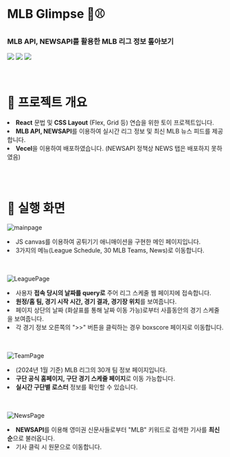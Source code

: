 # MLB Glimpse 👀⚾
### MLB API, NEWSAPI를 활용한 MLB 리그 정보 톺아보기

<img src="https://img.shields.io/badge/React-61DAFB?style=for-the-badge&logo=React&logoColor=white"> <img src="https://img.shields.io/badge/styledcomponents-DB7093?style=for-the-badge&logo=styledcomponents&logoColor=white"> <img src="https://img.shields.io/badge/CSS3-1572B6?style=for-the-badge&logo=CSS3&logoColor=white"> 
<br><br><br>


# 🚀 프로젝트 개요
<li><b>React</b> 문법 및 <b>CSS Layout</b> (Flex, Grid 등) 연습을 위한 토이 프로젝트입니다.</li>
<li><b>MLB API, NEWSAPI</b>를 이용하여 실시간 리그 정보 및 최신 MLB 뉴스 피드를 제공합니다.</li>
<li><b>Vecel</b>을 이용하여 배포하였습니다. (NEWSAPI 정책상 NEWS 탭은 배포하지 못하였음)</li>

<br><br>
# 🧠 실행 화면
![mainpage](https://github.com/0x106053b/MLB-glimpse/assets/151544588/36a24e8f-477d-4880-b1d9-6e6c18bc91fb)
<li>JS canvas를 이용하여 공튀기기 애니매이션을 구현한 메인 페이지입니다.</li>
<li>3가지의 메뉴(League Schedule, 30 MLB Teams, News)로 이동합니다.</li>

<br><br>
![LeaguePage](https://github.com/0x106053b/MLB-glimpse/assets/151544588/84485a57-632f-4772-98c9-833ae4956c1d)
<li>사용자 <b>접속 당시의 날짜를 query로</b> 주어 리그 스케줄 웹 페이지에 접속합니다.</li>
<li><b>원정/홈 팀, 경기 시작 시간, 경기 결과, 경기장 위치</b>를 보여줍니다.</li>
<li>페이지 상단의 날짜 (화살표를 통해 날짜 이동 가능)로부터 사흘동안의 경기 스케줄을 보여줍니다.</li>
<li>각 경기 정보 오른쪽의 ">>" 버튼을 클릭하는 경우 boxscore 페이지로 이동합니다.</li>

<br><br>
![TeamPage](https://github.com/0x106053b/MLB-glimpse/assets/151544588/6b4ae057-c615-47b2-8652-ab79826d1ff2)
<li>(2024년 1월 기준) MLB 리그의 30개 팀 정보 페이지입니다.</li>
<li><b>구단 공식 홈페이지, 구단 경기 스케줄 페이지</b>로 이동 가능합니다.</li>
<li><b>실시간 구단별 로스터</b> 정보를 확인할 수 있습니다.</li>

<br><br>
![NewsPage](https://github.com/0x106053b/MLB-glimpse/assets/151544588/89a31bea-8a12-40ff-bab5-aa1c948efd3a)
<li><b>NEWSAPI</b>를 이용해 영미권 신문사들로부터 "MLB" 키워드로 검색한 기사를 <b>최신순</b>으로 불러옵니다.</li>
<li>기사 클릭 시 원문으로 이동합니다.</li>
